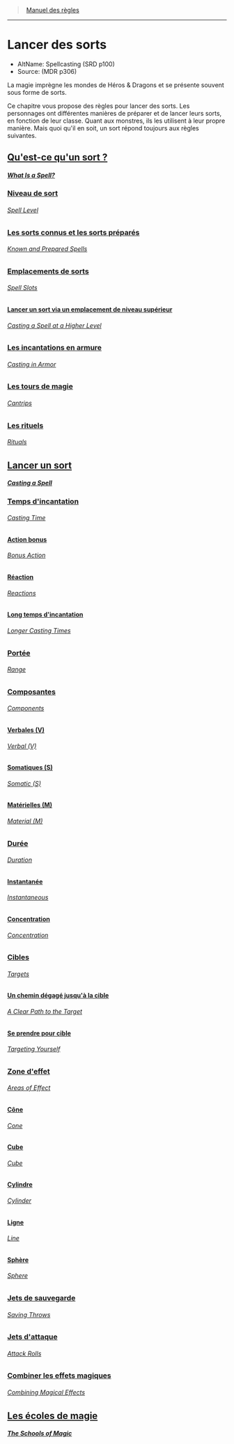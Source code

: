 ﻿---
!Items
Id: spellcasting_hd.md#lancer-des-sorts
RootId: spellcasting_hd.md
ParentLink: index.md
Name: Lancer des sorts
ParentName: Manuel des règles
NameLevel: 1
AltName: Spellcasting (SRD p100)
Source: (MDR p306)
Attributes:
  ParentNameLink: '[Manuel des règles](index.md)'
  Markdown: >+
    >  <!--ParentNameLink-->[Manuel des règles](index.md)<!--/ParentNameLink-->


    ---



    # <!--Name-->Lancer des sorts<!--/Name-->


    - AltName: <!--AltName-->Spellcasting (SRD p100)<!--/AltName-->

    - Source: <!--Source-->(MDR p306)<!--/Source-->


    La magie imprègne les mondes de Héros & Dragons et se présente souvent sous forme de sorts.


    Ce chapitre vous propose des règles pour lancer des sorts. Les personnages ont différentes manières de préparer et de lancer leurs sorts, en fonction de leur classe. Quant aux monstres, ils les utilisent à leur propre manière. Mais quoi qu'il en soit, un sort répond toujours aux règles suivantes.

  Name: Lancer des sorts
  AltName: Spellcasting (SRD p100)
  Source: (MDR p306)
AttributesDictionary: >+
  ParentNameLink: '[Manuel des règles](index.md)'

  Markdown: >+

    >  <!--ParentNameLink-->[Manuel des règles](index.md)<!--/ParentNameLink-->





    ---







    # <!--Name-->Lancer des sorts<!--/Name-->





    - AltName: <!--AltName-->Spellcasting (SRD p100)<!--/AltName-->



    - Source: <!--Source-->(MDR p306)<!--/Source-->





    La magie imprègne les mondes de Héros & Dragons et se présente souvent sous forme de sorts.





    Ce chapitre vous propose des règles pour lancer des sorts. Les personnages ont différentes manières de préparer et de lancer leurs sorts, en fonction de leur classe. Quant aux monstres, ils les utilisent à leur propre manière. Mais quoi qu'il en soit, un sort répond toujours aux règles suivantes.



  Name: Lancer des sorts

  AltName: Spellcasting (SRD p100)

  Source: (MDR p306)

---
>  [Manuel des règles](index.md)

---


# Lancer des sorts

- AltName: Spellcasting (SRD p100)
- Source: (MDR p306)

La magie imprègne les mondes de Héros & Dragons et se présente souvent sous forme de sorts.

Ce chapitre vous propose des règles pour lancer des sorts. Les personnages ont différentes manières de préparer et de lancer leurs sorts, en fonction de leur classe. Quant aux monstres, ils les utilisent à leur propre manière. Mais quoi qu'il en soit, un sort répond toujours aux règles suivantes.



## [Qu'est-ce qu'un sort ?](hd_spellcasting_quest_ce_quun_sort_.md)

##### _[What Is a Spell?](hd_spellcasting_quest_ce_quun_sort_.md)_



### [Niveau de sort](hd_spellcasting_niveau_de_sort.md)

###### _[Spell Level](hd_spellcasting_niveau_de_sort.md)_



### [Les sorts connus et les sorts préparés](hd_spellcasting_les_sorts_connus_et_les_sorts_prepares.md)

###### _[Known and Prepared Spells](hd_spellcasting_les_sorts_connus_et_les_sorts_prepares.md)_



### [Emplacements de sorts](hd_spellcasting_emplacements_de_sorts.md)

###### _[Spell Slots](hd_spellcasting_emplacements_de_sorts.md)_



#### [Lancer un sort via un emplacement de niveau supérieur](hd_spellcasting_lancer_un_sort_via_un_emplacement_de_niveau_superieur.md)

###### _[Casting a Spell at a Higher Level](hd_spellcasting_lancer_un_sort_via_un_emplacement_de_niveau_superieur.md)_



### [Les incantations en armure](hd_spellcasting_les_incantations_en_armure.md)

###### _[Casting in Armor](hd_spellcasting_les_incantations_en_armure.md)_



### [Les tours de magie](hd_spellcasting_les_tours_de_magie.md)

###### _[Cantrips](hd_spellcasting_les_tours_de_magie.md)_



### [Les rituels](hd_spellcasting_les_rituels.md)

###### _[Rituals](hd_spellcasting_les_rituels.md)_



## [Lancer un sort](hd_spellcasting_lancer_un_sort.md)

##### _[Casting a Spell](hd_spellcasting_lancer_un_sort.md)_



### [Temps d'incantation](hd_spellcasting_temps_dincantation.md)

###### _[Casting Time](hd_spellcasting_temps_dincantation.md)_



#### [Action bonus](hd_spellcasting_action_bonus.md)

###### _[Bonus Action](hd_spellcasting_action_bonus.md)_



#### [Réaction](hd_spellcasting_reaction.md)

###### _[Reactions](hd_spellcasting_reaction.md)_



#### [Long temps d'incantation](hd_spellcasting_long_temps_dincantation.md)

###### _[Longer Casting Times](hd_spellcasting_long_temps_dincantation.md)_



### [Portée](hd_spellcasting_portee.md)

###### _[Range](hd_spellcasting_portee.md)_



### [Composantes](hd_spellcasting_composantes.md)

###### _[Components](hd_spellcasting_composantes.md)_



#### [Verbales (V)](hd_spellcasting_verbales_v.md)

###### _[Verbal (V)](hd_spellcasting_verbales_v.md)_



#### [Somatiques (S)](hd_spellcasting_somatiques_s.md)

###### _[Somatic (S)](hd_spellcasting_somatiques_s.md)_



#### [Matérielles (M)](hd_spellcasting_materielles_m.md)

###### _[Material (M)](hd_spellcasting_materielles_m.md)_



### [Durée](hd_spellcasting_duree.md)

###### _[Duration](hd_spellcasting_duree.md)_



#### [Instantanée](hd_spellcasting_instantanee.md)

###### _[Instantaneous](hd_spellcasting_instantanee.md)_



#### [Concentration](hd_spellcasting_concentration.md)

###### _[Concentration](hd_spellcasting_concentration.md)_



### [Cibles](hd_spellcasting_cibles.md)

###### _[Targets](hd_spellcasting_cibles.md)_



#### [Un chemin dégagé jusqu'à la cible](hd_spellcasting_un_chemin_degage_jusqua_la_cible.md)

###### _[A Clear Path to the Target](hd_spellcasting_un_chemin_degage_jusqua_la_cible.md)_



#### [Se prendre pour cible](hd_spellcasting_se_prendre_pour_cible.md)

###### _[Targeting Yourself](hd_spellcasting_se_prendre_pour_cible.md)_



### [Zone d'effet](hd_spellcasting_zone_deffet.md)

###### _[Areas of Effect](hd_spellcasting_zone_deffet.md)_



#### [Cône](hd_spellcasting_cone.md)

###### _[Cone](hd_spellcasting_cone.md)_



#### [Cube](hd_spellcasting_cube.md)

###### _[Cube](hd_spellcasting_cube.md)_



#### [Cylindre](hd_spellcasting_cylindre.md)

###### _[Cylinder](hd_spellcasting_cylindre.md)_



#### [Ligne](hd_spellcasting_ligne.md)

###### _[Line](hd_spellcasting_ligne.md)_



#### [Sphère](hd_spellcasting_sphere.md)

###### _[Sphere](hd_spellcasting_sphere.md)_



### [Jets de sauvegarde](hd_spellcasting_jets_de_sauvegarde.md)

###### _[Saving Throws](hd_spellcasting_jets_de_sauvegarde.md)_



### [Jets d'attaque](hd_spellcasting_jets_dattaque.md)

###### _[Attack Rolls](hd_spellcasting_jets_dattaque.md)_



### [Combiner les effets magiques](hd_spellcasting_combiner_les_effets_magiques.md)

###### _[Combining Magical Effects](hd_spellcasting_combiner_les_effets_magiques.md)_



## [Les écoles de magie](hd_spellcasting_les_ecoles_de_magie.md)

##### _[The Schools of Magic](hd_spellcasting_les_ecoles_de_magie.md)_


